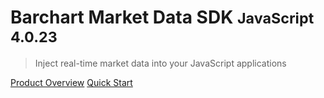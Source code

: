 # Barchart Market Data SDK <small>JavaScript 4.0.23</small>

> Inject real-time market data into your JavaScript applications

[Product Overview](/content/product_overview)
[Quick Start](/content/quick_start)
